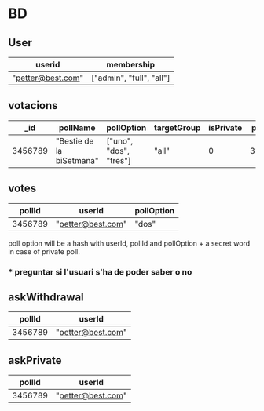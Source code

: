 # BD
## User
**userid** | membership
 ---| ---
"petter@best.com" | ["admin", "full", "all"]

## votacions
**_id** | pollName | pollOption | targetGroup | isPrivate | pollDeadline
 --- | --- | --- | --- | --- | ---
3456789 | "Bestie de la biSetmana" | ["uno", "dos", "tres"] | "all" | 0 | 3234672825

## votes
**pollId** | **userId** | pollOption
 --- | --- | ---
3456789 | "petter@best.com" | "dos"

poll option will be a hash with userId, pollId and pollOption + a secret word in case of private poll.

### \* preguntar si l'usuari s'ha de poder saber o no
## askWithdrawal
**pollId** | **userId**
 --- | ---
3456789 | "petter@best.com"

## askPrivate
**pollId** | **userId**
 --- | ---
3456789 | "petter@best.com"

